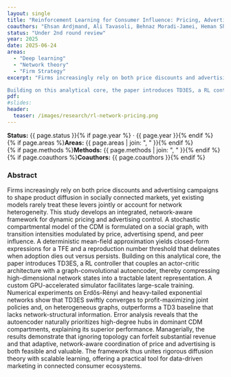 ```yaml
---
layout: single
title: "Reinforcement Learning for Consumer Influence: Pricing, Advertising, and Network Effects"
coauthors: "Ehsan Ardjmand, Ali Tavasoli, Behnaz Moradi-Jamei, Heman Shakeri"
status: "Under 2nd round review"
year: 2025
date: 2025-06-24
areas:
  - "Deep learning"
  - "Network theory"
  - "Firm Strategy"
excerpt: "Firms increasingly rely on both price discounts and advertising campaigns to shape product diffusion in socially connected markets, yet existing models rarely treat these levers jointly or account for network heterogeneity. This study develops an integrated, network-aware framework for dynamic pricing and advertising control. A stochastic compartmental model of the CDM is formulated on a social graph, with transition intensities modulated by price, advertising spend, and peer influence. A deterministic mean-field approximation yields closed-form expressions for a TFE and a reproduction number threshold that delineates when adoption dies out versus persists. 

Building on this analytical core, the paper introduces TD3ES, a RL controller that couples an actor-critic architecture with a graph-convolutional autoencoder, thereby compressing high-dimensional network states into a tractable latent representation. A custom GPU-accelerated simulator facilitates large-scale training. Numerical experiments on Erdős-Rényi and heavy-tailed exponential networks show that TD3ES swiftly converges to profit-maximizing joint policies and, on heterogeneous graphs, outperforms a TD3 baseline that lacks network-structural information. Error analysis reveals that the autoencoder naturally prioritizes high-degree hubs in dominant CDM compartments, explaining its superior performance. Managerially, the results demonstrate that ignoring topology can forfeit substantial revenue and that adaptive, network-aware coordination of price and advertising is both feasible and valuable. The framework thus unites rigorous diffusion theory with scalable learning, offering a practical tool for data-driven marketing in connected consumer ecosystems."
pdf:
#slides:
header:
  teaser: /images/research/rl-network-pricing.png
---
```

**Status:** {{ page.status }}{% if page.year %} · {{ page.year }}{% endif %}  
{% if page.areas %}**Areas:** {{ page.areas | join: ", " }}{% endif %}  
{% if page.methods %}**Methods:** {{ page.methods | join: ", " }}{% endif %}  
{% if page.coauthors %}**Coauthors:** {{ page.coauthors }}{% endif %}


### Abstract
Firms increasingly rely on both price discounts and advertising campaigns to shape product diffusion in socially connected markets, yet existing models rarely treat these levers jointly or account for network heterogeneity. This study develops an integrated, network-aware framework for dynamic pricing and advertising control. A stochastic compartmental model of the CDM is formulated on a social graph, with transition intensities modulated by price, advertising spend, and peer influence. A deterministic mean-field approximation yields closed-form expressions for a TFE and a reproduction number threshold that delineates when adoption dies out versus persists. Building on this analytical core, the paper introduces TD3ES, a RL controller that couples an actor-critic architecture with a graph-convolutional autoencoder, thereby compressing high-dimensional network states into a tractable latent representation. A custom GPU-accelerated simulator facilitates large-scale training. Numerical experiments on Erdős-Rényi and heavy-tailed exponential networks show that TD3ES swiftly converges to profit-maximizing joint policies and, on heterogeneous graphs, outperforms a TD3 baseline that lacks network-structural information. Error analysis reveals that the autoencoder naturally prioritizes high-degree hubs in dominant CDM compartments, explaining its superior performance. Managerially, the results demonstrate that ignoring topology can forfeit substantial revenue and that adaptive, network-aware coordination of price and advertising is both feasible and valuable. The framework thus unites rigorous diffusion theory with scalable learning, offering a practical tool for data-driven marketing in connected consumer ecosystems.
